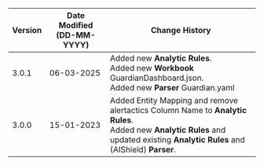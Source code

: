 | **Version** | **Date Modified (DD-MM-YYYY)** | **Change History**                                               |
|-------------|--------------------------------|------------------------------------------------------------------|
|  3.0.1      |  06-03-2025                    | Added new **Analytic Rules**. <br>Added new **Workbook** GuardianDashboard.json. <br>Added new **Parser** Guardian.yaml |
|  3.0.0      |  15-01-2023                    | Added Entity Mapping and remove alertactics Column Name to **Analytic Rules**. <br>Added new **Analytic Rules** and updated existing **Analytic Rules** and (AIShield) **Parser**.  |
